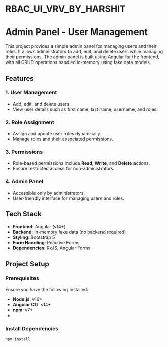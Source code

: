 # RBAC_UI_VRV_BY_HARSHIT
 
 
# Admin Panel - User Management

This project provides a simple admin panel for managing users and their roles. It allows administrators to add, edit, and delete users while managing their permissions. The admin panel is built using Angular for the frontend, with all CRUD operations handled in-memory using fake data models.

## Features

### 1. User Management
- Add, edit, and delete users.
- View user details such as first name, last name, username, and roles.

### 2. Role Assignment
- Assign and update user roles dynamically.
- Manage roles and their associated permissions.

### 3. Permissions
- Role-based permissions include **Read**, **Write**, and **Delete** actions.
- Ensure restricted access for non-administrators.

### 4. Admin Panel
- Accessible only by administrators.
- User-friendly interface for managing users and roles.

## Tech Stack

- **Frontend**: Angular (v14+)
- **Backend**: In-memory fake data (no backend required)
- **Styling**: Bootstrap 5
- **Form Handling**: Reactive Forms
- **Dependencies**: RxJS, Angular Forms

## Project Setup

### Prerequisites
Ensure you have the following installed:
- **Node.js**: v16+
- **Angular CLI**: v14+
- **npm**: v7+
- 
### Install Dependencies
```bash
npm install




